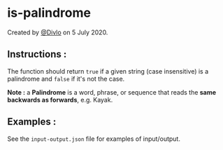 # is-palindrome

Created by [@Divlo](https://github.com/Divlo) on 5 July 2020.

## Instructions :

The function should return `true` if a given string (case insensitive) is a palindrome and `false` if it's not the case.

**Note :** a **Palindrome** is a word, phrase, or sequence that reads the **same backwards as forwards**, e.g. Kayak.

## Examples :

See the `input-output.json` file for examples of input/output.
